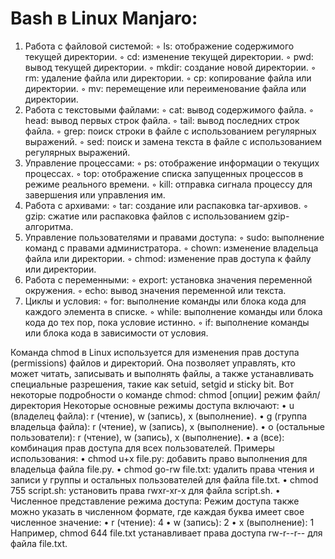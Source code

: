 # Bash в Linux Manjaro:
1. Работа с файловой системой:
    ◦ ls: отображение содержимого текущей директории.
    ◦ cd: изменение текущей директории.
    ◦ pwd: вывод текущей директории.
    ◦ mkdir: создание новой директории.
    ◦ rm: удаление файла или директории.
    ◦ cp: копирование файла или директории.
    ◦ mv: перемещение или переименование файла или директории.
2. Работа с текстовыми файлами:
    ◦ cat: вывод содержимого файла.
    ◦ head: вывод первых строк файла.
    ◦ tail: вывод последних строк файла.
    ◦ grep: поиск строки в файле с использованием регулярных выражений.
    ◦ sed: поиск и замена текста в файле с использованием регулярных выражений.
3. Управление процессами:
    ◦ ps: отображение информации о текущих процессах.
    ◦ top: отображение списка запущенных процессов в режиме реального времени.
    ◦ kill: отправка сигнала процессу для завершения или управления им.
4. Работа с архивами:
    ◦ tar: создание или распаковка tar-архивов.
    ◦ gzip: сжатие или распаковка файлов с использованием gzip-алгоритма.
5. Управление пользователями и правами доступа:
    ◦ sudo: выполнение команд с правами администратора.
    ◦ chown: изменение владельца файла или директории.
    ◦ chmod: изменение прав доступа к файлу или директории.
6. Работа с переменными:
    ◦ export: установка значения переменной окружения.
    ◦ echo: вывод значения переменной или текста.
7. Циклы и условия:
    ◦ for: выполнение команды или блока кода для каждого элемента в списке.
    ◦ while: выполнение команды или блока кода до тех пор, пока условие истинно.
    ◦ if: выполнение команды или блока кода в зависимости от условия.

Команда chmod в Linux используется для изменения прав доступа (permissions) файлов и директорий. Она позволяет управлять, кто может читать, записывать и выполнять файлы, а также устанавливать специальные разрешения, такие как setuid, setgid и sticky bit. Вот некоторые подробности о команде chmod:
chmod [опции] режим файл/директория
Некоторые основные режимы доступа включают:
    • u (владелец файла): r (чтение), w (запись), x (выполнение).
    • g (группа владельца файла): r (чтение), w (запись), x (выполнение).
    • o (остальные пользователи): r (чтение), w (запись), x (выполнение).
    • a (все): комбинация прав доступа для всех пользователей.
      Примеры использования:
    • chmod u+x file.py: добавить право выполнения для владельца файла file.py.
    • chmod go-rw file.txt: удалить права чтения и записи у группы и остальных пользователей для файла file.txt.
    • chmod 755 script.sh: установить права rwxr-xr-x для файла script.sh.
    • Численное представление режима доступа: Режим доступа также можно указать в численном формате, где каждая буква имеет свое численное значение:
    • r (чтение): 4
    • w (запись): 2
    • x (выполнение): 1
Например, chmod 644 file.txt устанавливает права доступа rw-r--r-- для файла file.txt.
